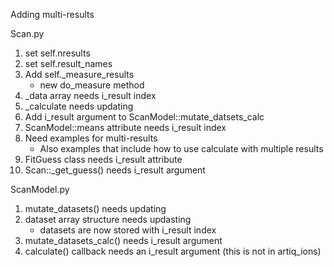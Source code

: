 Adding multi-results

Scan.py
1. set self.nresults
2. set self.result_names
3. Add self._measure_results
   - new do_measure method
4. _data array needs i_result index
5. _calculate needs updating
6. Add i_result argument to ScanModel::mutate_datsets_calc
7. ScanModel::means attribute needs i_result index
8. Need examples for multi-results
   - Also examples that include how to use calculate with multiple results
9. FitGuess class needs i_result attribute
10. Scan::_get_guess() needs i_result argument

ScanModel.py
1. mutate_datasets() needs updating
2. dataset array structure needs updasting
   - datasets are now stored with i_result index
3. mutate_datasets_calc() needs i_result argument
4. calculate() callback needs an i_result argument (this is not in artiq_ions)